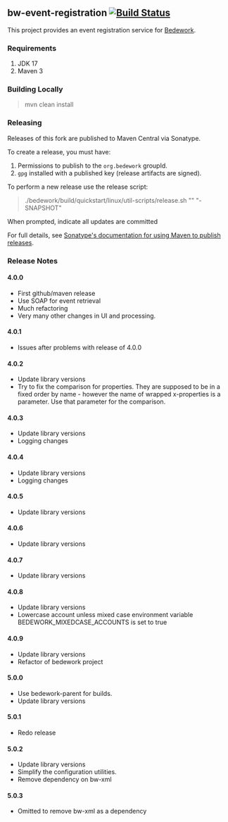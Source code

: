 ## bw-event-registration [![Build Status](https://travis-ci.org/Bedework/bw-event-registration.svg)](https://travis-ci.org/Bedework/bw-event-registration)

This project provides an event registration service for
[Bedework](https://www.apereo.org/projects/bedework).

### Requirements

1. JDK 17
2. Maven 3

### Building Locally

> mvn clean install

### Releasing

Releases of this fork are published to Maven Central via Sonatype.

To create a release, you must have:

1. Permissions to publish to the `org.bedework` groupId.
2. `gpg` installed with a published key (release artifacts are signed).

To perform a new release use the release script:

> ./bedework/build/quickstart/linux/util-scripts/release.sh <module-name> "<release-version>" "<new-version>-SNAPSHOT"

When prompted, indicate all updates are committed

For full details, see [Sonatype's documentation for using Maven to publish releases](http://central.sonatype.org/pages/apache-maven.html).

### Release Notes
#### 4.0.0
  * First github/maven release
  * Use SOAP for event retrieval
  * Much refactoring
  * Very many other changes in UI and processing. 

#### 4.0.1
  * Issues after problems with release of 4.0.0

#### 4.0.2
* Update library versions
* Try to fix the comparison for properties. They are supposed to be in a fixed order by name - however the name of wrapped x-properties is a parameter. Use that parameter for the comparison.

#### 4.0.3
* Update library versions
* Logging changes

#### 4.0.4
* Update library versions
* Logging changes

#### 4.0.5
* Update library versions

#### 4.0.6
* Update library versions

#### 4.0.7
* Update library versions

#### 4.0.8
* Update library versions
* Lowercase account unless mixed case environment variable BEDEWORK_MIXEDCASE_ACCOUNTS is set to true

#### 4.0.9
* Update library versions
* Refactor of bedework project

#### 5.0.0
* Use bedework-parent for builds.
* Update library versions

#### 5.0.1
* Redo release

#### 5.0.2
* Update library versions
* Simplify the configuration utilities.
* Remove dependency on bw-xml

#### 5.0.3
* Omitted to remove bw-xml as a dependency
